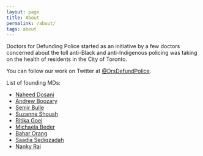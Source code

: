 ```yaml
---
layout: page
title: About
permalink: /about/
tags: about
---
```


Doctors for Defunding Police started as an initiative by a few doctors concerned about the toll anti-Black and anti-Indigenous policing was taking on the health of residents in the City of Toronto.

You can follow our work on Twitter at [@DrsDefundPolice](https://twitter.com/DrsDefundPolice).

List of founding MDs:

- [Naheed Dosani](https://twitter.com/NaheedD)
- [Andrew Boozary](https://twitter.com/drandrewb)
- [Semir Bulle](https://twitter.com/SemirBulle)
- [Suzanne Shoush](https://www.dfcm.utoronto.ca/news/first-indigenous-health-lead-part-department%E2%80%99s-response-truth-and-reconciliation-commission)
- [Ritika Goel](https://twitter.com/RitikaGoelTO)
- [Michaela Beder](https://twitter.com/Michaela416)
- [Bahar Orang](https://twitter.com/bharohh)
- [Saadia Sediqzadah](https://twitter.com/saadia_sediq)
- [Nanky Rai](https://twitter.com/NankyRai)
